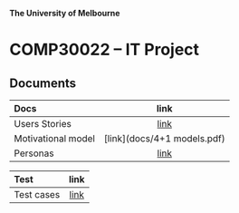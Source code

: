 **The University of Melbourne**
# COMP30022 – IT Project



## Documents

| Docs | link |
| :---         |     :---:      |
| Users Stories  | [link](docs/UserStory.pdf)  |
| Motivational model    | [link](docs/4+1 models.pdf)  |
| Personas    | [link](docs/UseCases.pdf)   |

| Test | link |
| :---         |     :---:      |
| Test cases | [link](tests/TestCases.pdf) |


